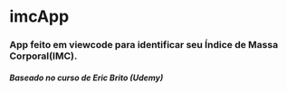 # imcApp
 
### App feito em viewcode para identificar seu Índice de Massa Corporal(IMC). 

##### Baseado no curso de Eric Brito (Udemy)

